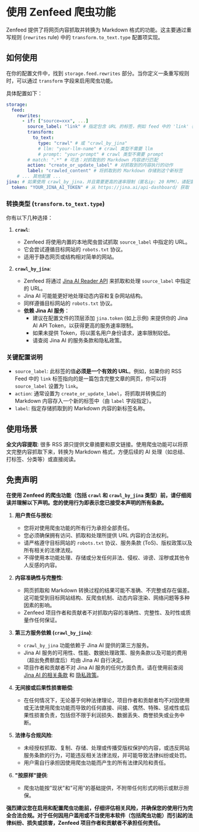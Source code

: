 # 使用 Zenfeed 爬虫功能

Zenfeed 提供了将网页内容抓取并转换为 Markdown 格式的功能。这主要通过重写规则 (`rewrites` rule) 中的 `transform.to_text.type` 配置项实现。

## 如何使用

在你的配置文件中，找到 `storage.feed.rewrites` 部分。当你定义一条重写规则时，可以通过 `transform` 字段来启用爬虫功能。

具体配置如下：

```yaml
storage:
  feed:
    rewrites:
      - if: ["source=xxx", ...]
        source_label: "link" # 指定包含 URL 的标签，例如 feed 中的 'link' 标签
        transform:
          to_text:
            type: "crawl" # 或 "crawl_by_jina"
            # llm: "your-llm-name" # crawl 类型不需要 llm
            # prompt: "your-prompt" # crawl 类型不需要 prompt
        # match: ".*" # 可选：对抓取到的 Markdown 内容进行匹配
        action: "create_or_update_label" # 对抓取到的内容执行的动作
        label: "crawled_content" # 将抓取到的 Markdown 存储到这个新标签
    # ... 其他配置 ...
jina: # 如果使用 crawl_by_jina，并且需要更高的速率限制（匿名ip: 20 RPM），请配置 Jina API Token
  token: "YOUR_JINA_AI_TOKEN" # 从 https://jina.ai/api-dashboard/ 获取
```

### 转换类型 (`transform.to_text.type`)

你有以下几种选择：

1.  **`crawl`**:
    *   Zenfeed 将使用内置的本地爬虫尝试抓取 `source_label` 中指定的 URL。
    *   它会尝试遵循目标网站的 `robots.txt` 协议。
    *   适用于静态网页或结构相对简单的网站。

2.  **`crawl_by_jina`**:
    *   Zenfeed 将通过 [Jina AI Reader API](https://jina.ai/reader/) 来抓取和处理 `source_label` 中指定的 URL。
    *   Jina AI 可能能更好地处理动态内容和复杂网站结构。
    *   同样遵循目标网站的 `robots.txt` 协议。
    *   **依赖 Jina AI 服务**：
        *   建议在配置文件的顶层添加 `jina.token` (如上示例) 来提供你的 Jina AI API Token，以获得更高的服务速率限制。
        *   如果未提供 Token，将以匿名用户身份请求，速率限制较低。
        *   请查阅 Jina AI 的服务条款和隐私政策。

### 关键配置说明

*   `source_label`: 此标签的值**必须是一个有效的 URL**。例如，如果你的 RSS Feed 中的 `link` 标签指向的是一篇包含完整文章的网页，你可以将 `source_label` 设置为 `link`。
*   `action`: 通常设置为 `create_or_update_label`，将抓取并转换后的 Markdown 内容存入一个新的标签中（由 `label` 字段指定）。
*   `label`: 指定存储抓取到的 Markdown 内容的新标签名称。

## 使用场景

**全文内容提取**:
很多 RSS 源只提供文章摘要和原文链接。使用爬虫功能可以将原文完整内容抓取下来，转换为 Markdown 格式，方便后续的 AI 处理（如总结、打标签、分类等）或直接阅读。

## 免责声明

**在使用 Zenfeed 的爬虫功能（包括 `crawl` 和 `crawl_by_jina` 类型）前，请仔细阅读并理解以下声明。您的使用行为即表示您已接受本声明的所有条款。**

1.  **用户责任与授权**:
    *   您将对使用爬虫功能的所有行为承担全部责任。
    *   您必须确保拥有访问、抓取和处理所提供 URL 内容的合法权利。
    *   请严格遵守目标网站的 `robots.txt` 协议、服务条款 (ToS)、版权政策以及所有相关的法律法规。
    *   不得使用本功能处理、存储或分发任何非法、侵权、诽谤、淫秽或其他令人反感的内容。

2.  **内容准确性与完整性**:
    *   网页抓取和 Markdown 转换过程的结果可能不准确、不完整或存在偏差。这可能受到目标网站结构、反爬虫机制、动态内容渲染、网络问题等多种因素的影响。
    *   Zenfeed 项目作者和贡献者不对抓取内容的准确性、完整性、及时性或质量作任何保证。

3.  **第三方服务依赖 (`crawl_by_jina`)**:
    *   `crawl_by_jina` 功能依赖于 Jina AI 提供的第三方服务。
    *   Jina AI 服务的可用性、性能、数据处理政策、服务条款以及可能的费用（超出免费额度后）均由 Jina AI 自行决定。
    *   项目作者和贡献者不对 Jina AI 服务的任何方面负责。请在使用前查阅 [Jina AI 的相关条款](https://jina.ai/terms/) 和 [隐私政策](https://jina.ai/privacy/)。

4.  **无间接或后果性损害赔偿**:
    *   在任何情况下，无论基于何种法律理论，项目作者和贡献者均不对因使用或无法使用爬虫功能而导致的任何直接、间接、偶然、特殊、惩戒性或后果性损害负责，包括但不限于利润损失、数据丢失、商誉损失或业务中断。

5.  **法律与合规风险**:
    *   未经授权抓取、复制、存储、处理或传播受版权保护的内容，或违反网站服务条款的行为，可能违反相关法律法规，并可能导致法律纠纷或处罚。
    *   用户需自行承担因使用爬虫功能而产生的所有法律风险和责任。

6.  **"按原样"提供**:
    *   爬虫功能按"现状"和"可用"的基础提供，不附带任何形式的明示或默示担保。

**强烈建议您在启用和配置爬虫功能前，仔细评估相关风险，并确保您的使用行为完全合法合规。对于任何因用户滥用或不当使用本软件（包括爬虫功能）而引起的法律纠纷、损失或损害，Zenfeed 项目作者和贡献者不承担任何责任。**
